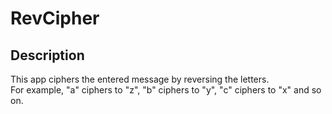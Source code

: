 # RevCipher

## Description
This app ciphers the entered message by reversing the letters.  
For example, "a" ciphers to "z", "b" ciphers to "y", "c" ciphers to "x" and so on.
